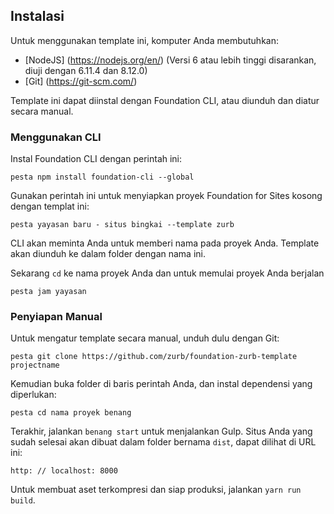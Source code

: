 

## Instalasi

Untuk menggunakan template ini, komputer Anda membutuhkan:

- [NodeJS] (https://nodejs.org/en/) (Versi 6 atau lebih tinggi disarankan, diuji dengan 6.11.4 dan 8.12.0)
- [Git] (https://git-scm.com/)

Template ini dapat diinstal dengan Foundation CLI, atau diunduh dan diatur secara manual.

### Menggunakan CLI

Instal Foundation CLI dengan perintah ini:

`` pesta
npm install foundation-cli --global
``

Gunakan perintah ini untuk menyiapkan proyek Foundation for Sites kosong dengan templat ini:

`` pesta
yayasan baru - situs bingkai --template zurb
``

CLI akan meminta Anda untuk memberi nama pada proyek Anda. Template akan diunduh ke dalam folder dengan nama ini.

Sekarang `cd` ke nama proyek Anda dan untuk memulai proyek Anda berjalan

`` pesta
jam yayasan
``

### Penyiapan Manual

Untuk mengatur template secara manual, unduh dulu dengan Git:

`` pesta
git clone https://github.com/zurb/foundation-zurb-template projectname
``

Kemudian buka folder di baris perintah Anda, dan instal dependensi yang diperlukan:

`` pesta
cd nama proyek
benang
``

Terakhir, jalankan `benang start` untuk menjalankan Gulp. Situs Anda yang sudah selesai akan dibuat dalam folder bernama `dist`, dapat dilihat di URL ini:

``
http: // localhost: 8000
``

Untuk membuat aset terkompresi dan siap produksi, jalankan `yarn run build`.
